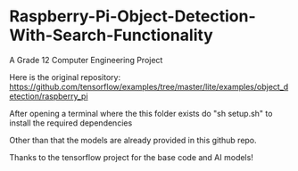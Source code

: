 # Raspberry-Pi-Object-Detection-With-Search-Functionality
A Grade 12 Computer Engineering Project

Here is the original repository: https://github.com/tensorflow/examples/tree/master/lite/examples/object_detection/raspberry_pi

After opening a terminal where the this folder exists do "sh setup.sh" to install the required dependencies

Other than that the models are already provided in this github repo.

Thanks to the tensorflow project for the base code and AI models!